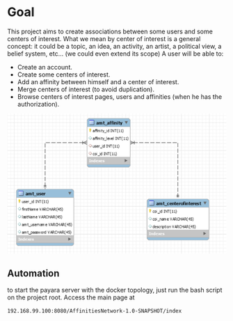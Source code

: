 # Goal
This project aims to create associations between some users and some centers of interest. What we mean by center of interest is a general concept: it could be a topic, an idea, an activity, an artist, a political view, a belief system, etc... (we could even extend its scope)
A user will be able to:
- Create an account.
- Create some centers of interest.
- Add an affinity between himself and a center of interest.
- Merge centers of interest (to avoid duplication).
- Browse centers of interest pages, users and affinities (when he has the authorization).

![image](../img/ER.png)

## Automation

to start the payara server with the docker topology, just run the bash script on the project root. Access the main page at
```text
192.168.99.100:8080/AffinitiesNetwork-1.0-SNAPSHOT/index
```
